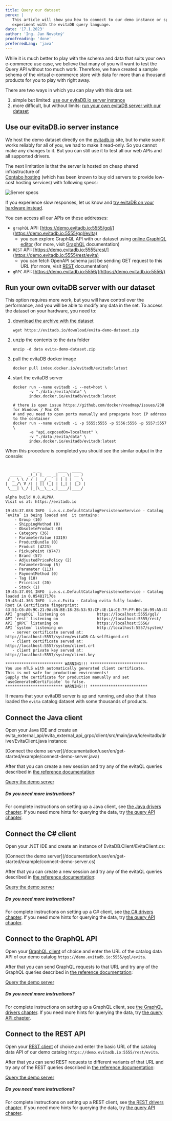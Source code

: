 ```yaml
---
title: Query our dataset
perex: |
   This article will show you how to connect to our demo instance or spin up a demo instance on your own hardware and 
   experiment with the evitaDB query language.  
date: '17.1.2023'
author: 'Ing. Jan Novotný'
proofreading: 'done'
preferredLang: 'java'
---
```


While it is much better to play with the schema and data that suits your own e-commerce use case, we believe that
many of you will want to test the Query API without too much work. Therefore, we have created a sample schema of 
the virtual e-commerce store with data for more than a thousand products for you to play with right away.

There are two ways in which you can play with this data set:

1. simple but limited: [use our evitaDB.io server instance](#use-our-evitadbio-server-instance)
2. more difficult, but without limits: [run your own evitaDB server with our dataset](#run-your-own-evitadb-server-with-our-dataset)

## Use our evitaDB.io server instance

We host the demo dataset directly on the [evitadb.io](https://evitadb.io) site, but to make sure it works reliably for 
all of you, we had to make it read-only. So you cannot make any changes to it. But you can still use it to test all our 
web APIs and all supported drivers.

The next limitation is that the server is hosted on cheap shared infrastructure of  
[Contabo hosting](https://contabo.com/en/vps/) (which has been known to buy old servers to provide low-cost hosting 
services) with following specs:

![Server specs](assets/contabo-hosting.png)

If you experience slow responses, let us know and 
[try evitaDB on your hardware instead](#run-your-own-evitadb-server-with-our-dataset).

You can access all our APIs on these addresses:

- `graphQL` API: [https://demo.evitadb.io:5555/gql/](https://demo.evitadb.io:5555/gql/evita)
   - you can explore GraphQL API with our dataset using [online GraphiQL editor](https://cloud.hasura.io/public/graphiql?endpoint=https%3A%2F%2Fdemo.evitadb.io%3A5555%2Fgql%2Fevita) (for more, visit [GraphQL](../use/connectors/graphql.md) documentation)
- `REST` API: [https://demo.evitadb.io:5555/rest/](https://demo.evitadb.io:5555/rest/evita)
   - you can fetch OpenAPI schema just be sending GET request to this URL (for more, visit [REST](../use/connectors/rest.md) documentation)
- `gRPC` API: [https://demo.evitadb.io:5556/](https://demo.evitadb.io:5556/)

## Run your own evitaDB server with our dataset

This option requires more work, but you will have control over the performance, and you will be able to modify any data 
in the set. To access the dataset on your hardware, you need to:

1. [download the archive with the dataset](https://evitadb.io/download/evita-demo-dataset.zip)
   ```shell
   wget https://evitadb.io/download/evita-demo-dataset.zip
   ```

2. unzip the contents to the `data` folder
   ```shell
   unzip -d data evita-demo-dataset.zip
   ```

3. pull the evitaDB docker image
   ```shell
   docker pull index.docker.io/evitadb/evitadb:latest
   ```
4. start the evitaDB server
   ```shell
   docker run --name evitadb -i --net=host \
          -v "./data:/evita/data" \
          index.docker.io/evitadb/evitadb:latest
   
   # there is open issue https://github.com/docker/roadmap/issues/238 for Windows / Mac OS 
   # and you need to open ports manually and propagate host IP address to the container
   docker run --name evitadb -i -p 5555:5555 -p 5556:5556 -p 5557:5557 \
          -e "api.exposedOn=localhost" \
          -v "./data:/evita/data" \
          index.docker.io/evitadb/evitadb:latest
   ```

When this procedure is completed you should see the similar output in the console:

```plain

            _ _        ____  ____  
  _____   _(_) |_ __ _|  _ \| __ ) 
 / _ \ \ / / | __/ _` | | | |  _ \ 
|  __/\ V /| | || (_| | |_| | |_) |
 \___| \_/ |_|\__\__,_|____/|____/ 

alpha build 0.8.ALPHA
Visit us at: https://evitadb.io

19:45:37.088 INFO  i.e.s.c.DefaultCatalogPersistenceService - Catalog `evita` is being loaded and  it contains:
	- Group (10)
	- ShippingMethod (0)
	- ObsoleteProduct (0)
	- Category (36)
	- ParameterValue (3319)
	- ProductBundle (0)
	- Product (4223)
	- PickupPoint (9747)
	- Brand (57)
	- AdjustedPricePolicy (2)
	- ParameterGroup (5)
	- Parameter (113)
	- PaymentMethod (0)
	- Tag (18)
	- PriceList (20)
	- Stock (1)
19:45:37.091 INFO  i.e.s.c.DefaultCatalogPersistenceService - Catalog loaded in 0.054817170s
19:45:41.363 INFO  i.e.c.Evita - Catalog evita fully loaded.
Root CA Certificate fingerprint:        43:51:C6:A0:9C:21:9A:8A:BE:18:2B:53:93:CF:4E:1A:CE:7F:FF:B0:16:99:A5:4C:22:52:25:09:72:6F:5C:E3
API `graphQL` listening on              https://localhost:5555/gql/
API `rest` listening on                 https://localhost:5555/rest/
API `gRPC` listening on                 https://localhost:5556/
API `system` listening on               http://localhost:5557/system/
   - server certificate served at:      http://localhost:5557/system/evitaDB-CA-selfSigned.crt
   - client certificate served at:      http://localhost:5557/system/client.crt
   - client private key served at:      http://localhost:5557/system/client.key

************************* WARNING!!! *************************
You use mTLS with automatically generated client certificate.
This is not safe for production environments!
Supply the certificate for production manually and set `useGeneratedCertificate` to false.
************************* WARNING!!! *************************
```

It means that your evitaDB server is up and running, and also that it has loaded the `evita` catalog dataset with some
thousands of products.

<LanguageSpecific to="evitaql,java">

## Connect the Java client

Open your Java IDE and create an <SourceClass>evita_external_api/evita_external_api_grpc/client/src/main/java/io/evitadb/driver/EvitaClient.java</SourceClass>
instance:

<SourceCodeTabs local>
[Connect the demo server](/documentation/user/en/get-started/example/connect-demo-server.java)
</SourceCodeTabs>

After that you can create a new session and try any of the evitaQL queries described in 
[the reference documentation](../query/basics.md):

<SourceCodeTabs requires="ignoreTest,/documentation/user/en/get-started/example/connect-demo-server.java" langSpecificTabOnly>

[Query the demo server](/documentation/user/en/get-started/example/query-demo-server.java)
</SourceCodeTabs>

<Note type="info">

<NoteTitle toggles="true">

##### Do you need more instructions?

</NoteTitle>

For complete instructions on setting up a Java client, see [the Java drivers chapter](../use/connectors/java.md).
If you need more hints for querying the data, try [the query API chapter](../use/query-api.md).

</Note>

</LanguageSpecific>

<LanguageSpecific to="csharp">

## Connect the C# client

Open your .NET IDE and create an instance of <SourceClass>EvitaDB.Client/EvitaClient.cs</SourceClass>:

<SourceCodeTabs local>
[Connect the demo server](/documentation/user/en/get-started/example/connect-demo-server.cs)
</SourceCodeTabs>

After that you can create a new session and try any of the evitaQL queries described in
[the reference documentation](../query/basics.md):

<SourceCodeTabs requires="ignoreTest,/documentation/user/en/get-started/example/connect-demo-server.java" langSpecificTabOnly>

[Query the demo server](/documentation/user/en/get-started/example/query-demo-server.cs)
</SourceCodeTabs>

<Note type="info">

<NoteTitle toggles="true">

##### Do you need more instructions?

</NoteTitle>

For complete instructions on setting up a C# client, see [the C# drivers chapter](../use/connectors/c-sharp.md).
If you need more hints for querying the data, try [the query API chapter](../use/query-api.md).
</Note>

</LanguageSpecific>

<LanguageSpecific to="graphql">

## Connect to the GraphQL API

Open your [GraphQL client](../use/connectors/graphql.md#recommended-ides) of choice and enter
the URL of the catalog data API of our demo catalog `https://demo.evitadb.io:5555/gql/evita`.

After that you can send GraphQL requests to that URL and try any of the GraphQL queries described in
[the reference documentation](../query/basics.md):

<SourceCodeTabs requires="ignoreTest" langSpecificTabOnly>

[Query the demo server](/documentation/user/en/get-started/example/query-demo-server.graphql)
</SourceCodeTabs>

<Note type="info">

<NoteTitle toggles="true">

##### Do you need more instructions?

</NoteTitle>

For complete instructions on setting up a GraphQL client, see [the GraphQL drivers chapter](../use/connectors/graphql.md).
If you need more hints for querying the data, try [the query API chapter](../use/query-api.md).

</Note>

</LanguageSpecific>

<LanguageSpecific to="rest">

## Connect to the REST API

Open your [REST client](../use/connectors/rest.md#recommended-ides) of choice and enter
the basic URL of the catalog data API of our demo catalog `https://demo.evitadb.io:5555/rest/evita`.

After that you can send REST requests to different variants of that URL and try any of the REST queries described in
[the reference documentation](../query/basics.md):

<SourceCodeTabs requires="ignoreTest" langSpecificTabOnly>

[Query the demo server](/documentation/user/en/get-started/example/query-demo-server.rest)
</SourceCodeTabs>

<Note type="info">

<NoteTitle toggles="true">

##### Do you need more instructions?

</NoteTitle>

For complete instructions on setting up a REST client, see [the REST drivers chapter](../use/connectors/rest.md).
If you need more hints for querying the data, try [the query API chapter](../use/query-api.md).

</Note>

</LanguageSpecific>